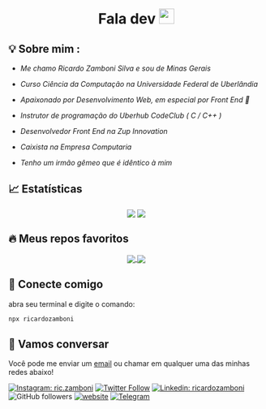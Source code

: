 
<h1 align="center" >Fala dev  <img src="https://media.giphy.com/media/hvRJCLFzcasrR4ia7z/giphy.gif" width="30px"></h1>

## 💡 Sobre mim :
 - *Me chamo Ricardo Zamboni Silva e sou de Minas Gerais* 

 - *Curso Ciência da Computação na Universidade Federal de Uberlândia* 
 
 - *Apaixonado por Desenvolvimento Web, em especial por Front End 💙* 
 
 - *Instrutor de programação do Uberhub CodeClub ( C / C++ )*
 
 - *Desenvolvedor Front End na Zup Innovation*
 
 - *Caixista na Empresa Computaria*
 
 - *Tenho um irmão gêmeo que é idêntico à mim*

## 📈 Estatísticas

<div align="center">
<img align="center" src="https://github-readme-stats.vercel.app/api?username=Ricmaloy&show_icons=true&include_all_commits=true&theme=react&hide_border=true" />
<img align="center" src="https://github-readme-stats.vercel.app/api/top-langs/?username=Ricmaloy&layout=compact&theme=react&hide_border=true" />
</div>

## 🔥 Meus repos favoritos

<div align="center">
 <a href="https://github.com/Ricmaloy/FalaDev">
  <img align="center" src="https://github-readme-stats.vercel.app/api/pin/?username=Ricmaloy&repo=FalaDev&theme=react&hide_border=true" />
</a>
<a href="https://github.com/Ricmaloy/NLW-7">
  <img align="center" src="https://github-readme-stats.vercel.app/api/pin/?username=Ricmaloy&repo=NLW-7&theme=react&hide_border=true" />
</a>
 
</div>


## 🍻 Conecte comigo
  abra seu terminal e digite o comando:

```bash
npx ricardozamboni
```

## :speech_balloon: Vamos conversar  

Você pode me enviar um [email](mailto:ricardozamboni021@gmail.com) ou chamar em qualquer uma das minhas redes abaixo!

[![Instagram: ric.zamboni](https://img.shields.io/badge/Instagram-E4405F?style=flat-square&logo=instagram&logoColor=white&link=https://www.instagram.com/carine.batatafrita)](https://www.instagram.com/ric.zamboni)
[![Twitter Follow](https://img.shields.io/twitter/follow/ricardozamboni_?label=Twitter)](https://twitter.com/intent/follow?screen_name=ricardozamboni_)
[![Linkedin: ricardozamboni](https://img.shields.io/badge/-Linkedin-blue?style=flat-square&logo=Linkedin&logoColor=white&link=https://www.linkedin.com/in/ricardo-zamboni-3906471b3/)](https://www.linkedin.com/in/ricardo-zamboni-3906471b3/)
![GitHub followers](https://img.shields.io/github/followers/Ricmaloy?label=Follow&style=social)
[![website](https://img.shields.io/badge/Website-46a2f1.svg?&style=flat-square&logo=Google-Chrome&logoColor=white&link=https://ricardozamboni.vercel.app/)](https://ricardozamboni.vercel.app/)
[![Telegram](https://img.shields.io/badge/Telegram-2CA5E0?style=flat-square&logo=telegram&logoColor=white&link=https://t.me/riczamboni
)](https://t.me/riczamboni)
